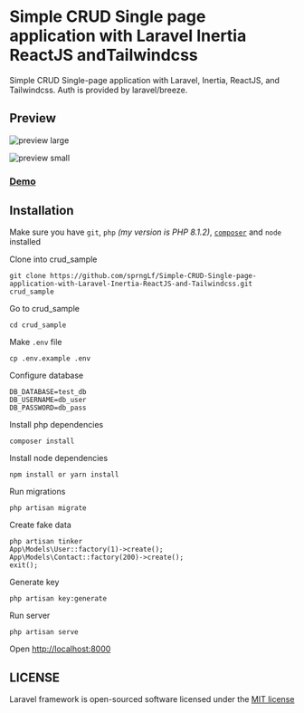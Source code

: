 # Simple CRUD Single page application with Laravel Inertia ReactJS andTailwindcss
Simple CRUD Single-page application with Laravel, Inertia, ReactJS, and Tailwindcss. Auth is provided by laravel/breeze.

## Preview
![preview large](https://lh3.googleusercontent.com/B_c98GhFYQEKGLVRTSes6uoN2oBWj2d2Q5NsjZDsrQOV4Cu0FlJ5wTD5q90LlynbRNW5kpR6tpLpkLuJkrf-etjAelxHLVd17N3C7PextccXXSz-97TcqjXRyozqJ0Pw5EBhZkJUlDQpeDdyHoq_zV1RX09OErRKGn9p4xh1V03wu8ecj4FNx5FqWr2PzHiXHeWG4_APUaucbBaV3b5reAkV2CgU6UN9bPRm5-wBytvCKwHPGPCYNd41s9WimonqEi7Fx6RbvzZi4-U6xz7KdwCm6ynhv9iM9VhBxF1QRLz2UfUGukSPEaqSxamKN2e68edOXgNnECw41RKbc-W1FTfCbmxER2grwBFfyISPiJQ8Y8FRudsHROlDbX5MkJfh9ECnTrm5owy8tbM5nKXhjZthJG-6mhoaaw-wK_UuJTenGDYjrTcOFseffzLmfh0GOvNMhUzAj0iylbfPorswLzpDmRpY1r3elDz4YjUkbWn3dtOH4A_u9A3S2o_0rI1S62SCMzsYXcYXhst5WySSi7rxKIDfr7vmtxeRyAQnNWN8Rm3rwcbtksThjz6nvdS53vCT2o5ZK7Km3lQfreGPwIHDLG_n2n42Pru-K7713RrlnmseREelsUgKutBytPudzg5pcALqYaVnKfmem-3RSTFkAYD_mJaZzPz1yVKHKstHz65avNwsc1g221ruRQWCpNvsx9mUDoCN6yQUCobrANbU29erGBRZcae5cICvG-07AtUrBVIu6bympB3008ngu5BKO-Sbd4u1m0n1UgS5FsUGhnIXwR9LMTTh=w1335-h661-no "Preview large")  

![preview small](https://lh3.googleusercontent.com/01TA5-M_BtspnAKV8Nv57qo4fcN1QtDr-scmQa9uwV470jkjuBIuFnAXf9gvsKydqMa1JBYP9u8HMXU9lFnQBUNOfD9bhVS9sQhCBCzM71TD6J9_ICqmPxiVRtejo-0K8yoWQ-sGLqIj7bXCdjIIj3mb6NynE5kE1CloiXsWG5xD38JOiAYepWH_xhYoXrlzdpgM8rkUrIq8Pk_sLGqkAgWnzyORMeI8M4EB1J0vuBFwupW07mT9QxosXhEIdTwy1Bw4ox00A9371v51Qbm_jgWOtD3OQ8snSDV7UX-p1OHNHJdX9K4djN_M66EK_uSw5LzT-vYPnX7qUeZviL31kufkzERRMqPe0A5hxhFGvLj93Esx0bJNNJtVlkTfcaE2y-M0XjFdtslIvKcqFyA-IGDrSvLPRMEfNC2NuJdppetsu8zvhsf8nXqWEu2yL6sq5chpTizoq8zrWFXXvgdiYfqRLeRvXNVDX9WIK69VyltPYfg3KV1c0jtwzWsc4zp7VO2LHQi12lqlxmNi80Cs9-QdfKtOwtxGtMZGEaUDvComAiR-x_0yVc67Mp58F-LgNOiI9qYY5DY9IEARym5fVP7y4G-BAcjJImBMTGfH044qFl7ZbV-Q4moPUUZzaU-vjSaXwgx1i7z1EClsgu5fRnxJdPJekA28YUpF6J2pJ-GJrWHa7jXovgRYn3QG4vL5pHul6L49mUCWDHLEu_n96Mb8iAD-Rx7kEzr2YudwVmIokXIVx9aU3dwsTZNZ7tdcsIqRLnAWoUmEM6BGdEzfPJw_M1xEyodYhnM1=w477-h647-no "Preview small")

### [Demo](http://laravel-inertia-react-crud.herokuapp.com)

## Installation  
Make sure you have `git`, `php` *(my version is PHP 8.1.2)*, [`composer`](https://getcomposer.org/) and `node` installed

Clone into crud_sample  
```
git clone https://github.com/sprngLf/Simple-CRUD-Single-page-application-with-Laravel-Inertia-ReactJS-and-Tailwindcss.git crud_sample
```
Go to crud_sample  
```
cd crud_sample
```
Make `.env` file  
```
cp .env.example .env
```
Configure database  
```
DB_DATABASE=test_db  
DB_USERNAME=db_user  
DB_PASSWORD=db_pass
```
Install php dependencies  
```
composer install
```
Install node dependencies  
```
npm install or yarn install
```
Run migrations  
```
php artisan migrate
```
Create fake data  
```
php artisan tinker
App\Models\User::factory(1)->create();
App\Models\Contact::factory(200)->create();
exit();
```
Generate key  
```
php artisan key:generate
```
Run server  
```
php artisan serve
```
Open [http://localhost:8000](http://localhost:8000)  

## LICENSE  
Laravel framework is open-sourced software licensed under the [MIT license](https://opensource.org/licenses/MIT)